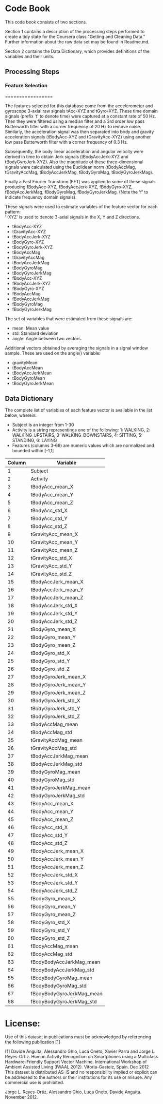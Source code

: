 # Code Book
This code book consists of two sections.

Section 1 contains a description of the processing steps performed to create a tidy state for the Coursera class "Getting and Cleaning Data." Further information about the raw data set may be found in Readme.md.

Section 2 contains the Data Dictionary, which provides definitions of the variables and their units.


## Processing Steps




### Feature Selection 
=================

The features selected for this database come from the accelerometer and gyroscope 3-axial raw signals tAcc-XYZ and tGyro-XYZ. These time domain signals (prefix 't' to denote time) were captured at a constant rate of 50 Hz. Then they were filtered using a median filter and a 3rd order low pass Butterworth filter with a corner frequency of 20 Hz to remove noise. Similarly, the acceleration signal was then separated into body and gravity acceleration signals (tBodyAcc-XYZ and tGravityAcc-XYZ) using another low pass Butterworth filter with a corner frequency of 0.3 Hz. 

Subsequently, the body linear acceleration and angular velocity were derived in time to obtain Jerk signals (tBodyAccJerk-XYZ and tBodyGyroJerk-XYZ). Also the magnitude of these three-dimensional signals were calculated using the Euclidean norm (tBodyAccMag, tGravityAccMag, tBodyAccJerkMag, tBodyGyroMag, tBodyGyroJerkMag). 

Finally a Fast Fourier Transform (FFT) was applied to some of these signals producing fBodyAcc-XYZ, fBodyAccJerk-XYZ, fBodyGyro-XYZ, fBodyAccJerkMag, fBodyGyroMag, fBodyGyroJerkMag. (Note the 'f' to indicate frequency domain signals). 

These signals were used to estimate variables of the feature vector for each pattern:  
'-XYZ' is used to denote 3-axial signals in the X, Y and Z directions.

* tBodyAcc-XYZ
* tGravityAcc-XYZ
* tBodyAccJerk-XYZ
* tBodyGyro-XYZ
* tBodyGyroJerk-XYZ
* tBodyAccMag
* tGravityAccMag
* tBodyAccJerkMag
* tBodyGyroMag
* tBodyGyroJerkMag
* fBodyAcc-XYZ
* fBodyAccJerk-XYZ
* fBodyGyro-XYZ
* fBodyAccMag
* fBodyAccJerkMag
* fBodyGyroMag
* fBodyGyroJerkMag

The set of variables that were estimated from these signals are: 

* mean: Mean value
* std: Standard deviation
* angle: Angle between two vectors.


Additional vectors obtained by averaging the signals in a signal window sample. These are used on the angle() variable:

* gravityMean
* tBodyAccMean
* tBodyAccJerkMean
* tBodyGyroMean
* tBodyGyroJerkMean

## Data Dictionary

The complete list of variables of each feature vector is available in the list below, wherein:
* Subject is an integer from 1-30
* Activity is a string representings one of the following: 1: WALKING, 2: WALKING_UPSTAIRS, 3: WALKING_DOWNSTAIRS, 4: SITTING, 5: STANDING, 6: LAYING
* Features (columns 3-68) are numeric values which are normalized and bounded within [-1,1]

Column|Variable
--------|---------
1|Subject
2|Activity
3|tBodyAcc_mean_X
4|tBodyAcc_mean_Y
5|tBodyAcc_mean_Z
6|tBodyAcc_std_X
7|tBodyAcc_std_Y
8|tBodyAcc_std_Z
9|tGravityAcc_mean_X
10|tGravityAcc_mean_Y
11|tGravityAcc_mean_Z
12|tGravityAcc_std_X
13|tGravityAcc_std_Y
14|tGravityAcc_std_Z
15|tBodyAccJerk_mean_X
16|tBodyAccJerk_mean_Y
17|tBodyAccJerk_mean_Z
18|tBodyAccJerk_std_X
19|tBodyAccJerk_std_Y
20|tBodyAccJerk_std_Z
21|tBodyGyro_mean_X
22|tBodyGyro_mean_Y
23|tBodyGyro_mean_Z
24|tBodyGyro_std_X
25|tBodyGyro_std_Y
26|tBodyGyro_std_Z
27|tBodyGyroJerk_mean_X
28|tBodyGyroJerk_mean_Y
29|tBodyGyroJerk_mean_Z
30|tBodyGyroJerk_std_X
31|tBodyGyroJerk_std_Y
32|tBodyGyroJerk_std_Z
33|tBodyAccMag_mean
34|tBodyAccMag_std
35|tGravityAccMag_mean
36|tGravityAccMag_std
37|tBodyAccJerkMag_mean
38|tBodyAccJerkMag_std
39|tBodyGyroMag_mean
40|tBodyGyroMag_std
41|tBodyGyroJerkMag_mean
42|tBodyGyroJerkMag_std
43|fBodyAcc_mean_X
44|fBodyAcc_mean_Y
45|fBodyAcc_mean_Z
46|fBodyAcc_std_X
47|fBodyAcc_std_Y
48|fBodyAcc_std_Z
49|fBodyAccJerk_mean_X
50|fBodyAccJerk_mean_Y
51|fBodyAccJerk_mean_Z
52|fBodyAccJerk_std_X
53|fBodyAccJerk_std_Y
54|fBodyAccJerk_std_Z
55|fBodyGyro_mean_X
56|fBodyGyro_mean_Y
57|fBodyGyro_mean_Z
58|fBodyGyro_std_X
59|fBodyGyro_std_Y
60|fBodyGyro_std_Z
61|fBodyAccMag_mean
62|fBodyAccMag_std
63|fBodyBodyAccJerkMag_mean
64|fBodyBodyAccJerkMag_std
65|fBodyBodyGyroMag_mean
66|fBodyBodyGyroMag_std
67|fBodyBodyGyroJerkMag_mean
68|fBodyBodyGyroJerkMag_std


License:
========
Use of this dataset in publications must be acknowledged by referencing the following publication [1] 

[1] Davide Anguita, Alessandro Ghio, Luca Oneto, Xavier Parra and Jorge L. Reyes-Ortiz. Human Activity Recognition on Smartphones 
using a Multiclass Hardware-Friendly Support Vector Machine. International Workshop of Ambient Assisted Living (IWAAL 2012). 
Vitoria-Gasteiz, Spain. Dec 2012
This dataset is distributed AS-IS and no responsibility implied or explicit can be addressed to the authors or their institutions 
for its use or misuse. Any commercial use is prohibited.

Jorge L. Reyes-Ortiz, Alessandro Ghio, Luca Oneto, Davide Anguita. November 2012.
